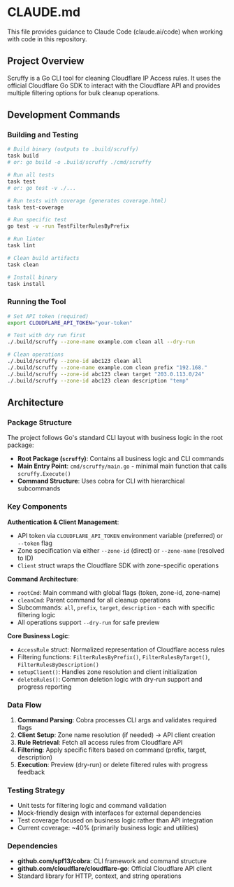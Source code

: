 # CLAUDE.md

This file provides guidance to Claude Code (claude.ai/code) when working with code in this repository.

## Project Overview

Scruffy is a Go CLI tool for cleaning Cloudflare IP Access rules. It uses the official Cloudflare Go SDK to interact with the Cloudflare API and provides multiple filtering options for bulk cleanup operations.

## Development Commands

### Building and Testing
```bash
# Build binary (outputs to .build/scruffy)
task build
# or: go build -o .build/scruffy ./cmd/scruffy

# Run all tests
task test
# or: go test -v ./...

# Run tests with coverage (generates coverage.html)
task test-coverage

# Run specific test
go test -v -run TestFilterRulesByPrefix

# Run linter
task lint

# Clean build artifacts
task clean

# Install binary
task install
```

### Running the Tool
```bash
# Set API token (required)
export CLOUDFLARE_API_TOKEN="your-token"

# Test with dry run first
./.build/scruffy --zone-name example.com clean all --dry-run

# Clean operations
./.build/scruffy --zone-id abc123 clean all
./.build/scruffy --zone-name example.com clean prefix "192.168."
./.build/scruffy --zone-id abc123 clean target "203.0.113.0/24"
./.build/scruffy --zone-id abc123 clean description "temp"
```

## Architecture

### Package Structure
The project follows Go's standard CLI layout with business logic in the root package:

- **Root Package (`scruffy`)**: Contains all business logic and CLI commands
- **Main Entry Point**: `cmd/scruffy/main.go` - minimal main function that calls `scruffy.Execute()`
- **Command Structure**: Uses cobra for CLI with hierarchical subcommands

### Key Components

**Authentication & Client Management**:
- API token via `CLOUDFLARE_API_TOKEN` environment variable (preferred) or `--token` flag
- Zone specification via either `--zone-id` (direct) or `--zone-name` (resolved to ID)
- `Client` struct wraps the Cloudflare SDK with zone-specific operations

**Command Architecture**:
- `rootCmd`: Main command with global flags (token, zone-id, zone-name)
- `cleanCmd`: Parent command for all cleanup operations
- Subcommands: `all`, `prefix`, `target`, `description` - each with specific filtering logic
- All operations support `--dry-run` for safe preview

**Core Business Logic**:
- `AccessRule` struct: Normalized representation of Cloudflare access rules
- Filtering functions: `FilterRulesByPrefix()`, `FilterRulesByTarget()`, `FilterRulesByDescription()`
- `setupClient()`: Handles zone resolution and client initialization
- `deleteRules()`: Common deletion logic with dry-run support and progress reporting

### Data Flow
1. **Command Parsing**: Cobra processes CLI args and validates required flags
2. **Client Setup**: Zone name resolution (if needed) → API client creation
3. **Rule Retrieval**: Fetch all access rules from Cloudflare API
4. **Filtering**: Apply specific filters based on command (prefix, target, description)
5. **Execution**: Preview (dry-run) or delete filtered rules with progress feedback

### Testing Strategy
- Unit tests for filtering logic and command validation
- Mock-friendly design with interfaces for external dependencies
- Test coverage focused on business logic rather than API integration
- Current coverage: ~40% (primarily business logic and utilities)

### Dependencies
- **github.com/spf13/cobra**: CLI framework and command structure
- **github.com/cloudflare/cloudflare-go**: Official Cloudflare API client
- Standard library for HTTP, context, and string operations